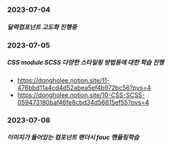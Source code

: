 ###  2023-07-04
##### 달력컴포넌트 고도화 진행중

### 2023-07-05
##### CSS module SCSS 다양한 스타일링 방법등에 대한 학습 진행
- https://dongholee.notion.site/11-476bbd11a4cd4d52abea5ef4b972bc56?pvs=4
- https://dongholee.notion.site/10-CSS-SCSS-059473180baf46fe8cbd34d56815ef55?pvs=4

### 2023-07-08
##### 이미지가 들어있는 컴포넌트 랜더시 fouc 핸들링학습